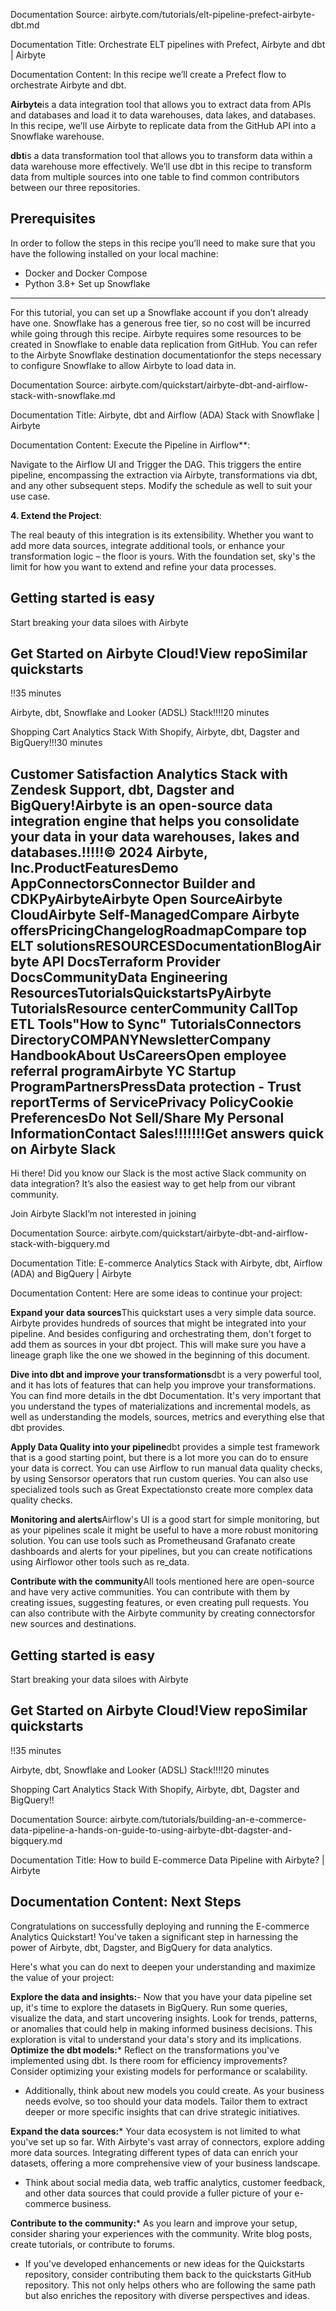 Documentation Source:
airbyte.com/tutorials/elt-pipeline-prefect-airbyte-dbt.md

Documentation Title:
Orchestrate ELT pipelines with Prefect, Airbyte and dbt | Airbyte

Documentation Content:
In this recipe we’ll create a Prefect flow to orchestrate Airbyte and dbt.

**Airbyte**is a data integration tool that allows you to extract data from APIs and databases and load it to data warehouses, data lakes, and databases. In this recipe, we’ll use Airbyte to replicate data from the GitHub API into a Snowflake warehouse.

**dbt**is a data transformation tool that allows you to transform data within a data warehouse more effectively. We’ll use dbt in this recipe to transform data from multiple sources into one table to find common contributors between our three repositories.

Prerequisites
-------------

In order to follow the steps in this recipe you’ll need to make sure that you have the following installed on your local machine:

* Docker and Docker Compose
* Python 3.8+
Set up Snowflake
----------------

For this tutorial, you can set up a Snowflake account if you don’t already have one. Snowflake has a generous free tier, so no cost will be incurred while going through this recipe. Airbyte requires some resources to be created in Snowflake to enable data replication from GitHub. You can refer to the Airbyte Snowflake destination documentationfor the steps necessary to configure Snowflake to allow Airbyte to load data in.



Documentation Source:
airbyte.com/quickstart/airbyte-dbt-and-airflow-stack-with-snowflake.md

Documentation Title:
Airbyte, dbt and Airflow (ADA) Stack with Snowflake | Airbyte

Documentation Content:
Execute the Pipeline in Airflow**:

Navigate to the Airflow UI and Trigger the DAG. This triggers the entire pipeline, encompassing the extraction via Airbyte, transformations via dbt, and any other subsequent steps. Modify the schedule as well to suit your use case.

**4. Extend the Project**:

The real beauty of this integration is its extensibility. Whether you want to add more data sources, integrate additional tools, or enhance your transformation logic – the floor is yours. With the foundation set, sky's the limit for how you want to extend and refine your data processes.

Getting started is easy
-----------------------

Start breaking your data siloes with Airbyte

Get Started on Airbyte Cloud!View repoSimilar quickstarts
-------------------

!!35 minutes

Airbyte, dbt, Snowflake and Looker (ADSL) Stack!!!!20 minutes

Shopping Cart Analytics Stack With Shopify, Airbyte, dbt, Dagster and BigQuery!!!30 minutes

Customer Satisfaction Analytics Stack with Zendesk Support, dbt, Dagster and BigQuery!Airbyte is an open-source data integration engine that helps you consolidate your data in your data warehouses, lakes and databases.!!!!!© 2024 Airbyte, Inc.ProductFeaturesDemo AppConnectorsConnector Builder and CDKPyAirbyteAirbyte Open SourceAirbyte CloudAirbyte Self-ManagedCompare Airbyte offersPricingChangelogRoadmapCompare top ELT solutionsRESOURCESDocumentationBlogAirbyte API DocsTerraform Provider DocsCommunityData Engineering ResourcesTutorialsQuickstartsPyAirbyte TutorialsResource centerCommunity CallTop ETL Tools"How to Sync" TutorialsConnectors DirectoryCOMPANYNewsletterCompany HandbookAbout UsCareersOpen employee referral programAirbyte YC Startup ProgramPartnersPressData protection - Trust reportTerms of ServicePrivacy PolicyCookie PreferencesDo Not Sell/Share My Personal InformationContact Sales!!!!!!!Get answers quick on Airbyte Slack
----------------------------------

Hi there! Did you know our Slack is the most active Slack community on data integration? It’s also the easiest way to get help from our vibrant community.

Join Airbyte SlackI’m not interested in joining



Documentation Source:
airbyte.com/quickstart/airbyte-dbt-and-airflow-stack-with-bigquery.md

Documentation Title:
E-commerce Analytics Stack with Airbyte, dbt, Airflow (ADA) and BigQuery | Airbyte

Documentation Content:
Here are some ideas to continue your project:

**Expand your data sources**This quickstart uses a very simple data source. Airbyte provides hundreds of sources that might be integrated into your pipeline. And besides configuring and orchestrating them, don't forget to add them as sources in your dbt project. This will make sure you have a lineage graph like the one we showed in the beginning of this document.

**Dive into dbt and improve your transformations**dbt is a very powerful tool, and it has lots of features that can help you improve your transformations. You can find more details in the dbt Documentation. It's very important that you understand the types of materializations and incremental models, as well as understanding the models, sources, metrics and everything else that dbt provides.

**Apply Data Quality into your pipeline**dbt provides a simple test framework that is a good starting point, but there is a lot more you can do to ensure your data is correct. You can use Airflow to run manual data quality checks, by using Sensorsor operators that run custom queries. You can also use specialized tools such as Great Expectationsto create more complex data quality checks.

**Monitoring and alerts**Airflow's UI is a good start for simple monitoring, but as your pipelines scale it might be useful to have a more robust monitoring solution. You can use tools such as Prometheusand Grafanato create dashboards and alerts for your pipelines, but you can create notifications using Airflowor other tools such as re\_data.

**Contribute with the community**All tools mentioned here are open-source and have very active communities. You can contribute with them by creating issues, suggesting features, or even creating pull requests. You can also contribute with the Airbyte community by creating connectorsfor new sources and destinations.

Getting started is easy
-----------------------

Start breaking your data siloes with Airbyte

Get Started on Airbyte Cloud!View repoSimilar quickstarts
-------------------

!!35 minutes

Airbyte, dbt, Snowflake and Looker (ADSL) Stack!!!!20 minutes

Shopping Cart Analytics Stack With Shopify, Airbyte, dbt, Dagster and BigQuery!!



Documentation Source:
airbyte.com/tutorials/building-an-e-commerce-data-pipeline-a-hands-on-guide-to-using-airbyte-dbt-dagster-and-bigquery.md

Documentation Title:
How to build E-commerce Data Pipeline with Airbyte? | Airbyte

Documentation Content:
Next Steps
----------

Congratulations on successfully deploying and running the E-commerce Analytics Quickstart! You've taken a significant step in harnessing the power of Airbyte, dbt, Dagster, and BigQuery for data analytics. 

Here's what you can do next to deepen your understanding and maximize the value of your project:

**Explore the data and insights:**- Now that you have your data pipeline set up, it's time to explore the datasets in BigQuery. Run some queries, visualize the data, and start uncovering insights. Look for trends, patterns, or anomalies that could help in making informed business decisions. This exploration is vital to understand your data's story and its implications.
**Optimize the dbt models:*** Reflect on the transformations you've implemented using dbt. Is there room for efficiency improvements? Consider optimizing your existing models for performance or scalability.
* Additionally, think about new models you could create. As your business needs evolve, so too should your data models. Tailor them to extract deeper or more specific insights that can drive strategic initiatives.

**Expand the data sources:*** Your data ecosystem is not limited to what you've set up so far. With Airbyte's vast array of connectors, explore adding more data sources. Integrating different types of data can enrich your datasets, offering a more comprehensive view of your business landscape.
* Think about social media data, web traffic analytics, customer feedback, and other data sources that could provide a fuller picture of your e-commerce business.

**Contribute to the community:*** As you learn and improve your setup, consider sharing your experiences with the community. Write blog posts, create tutorials, or contribute to forums.
* If you've developed enhancements or new ideas for the Quickstarts repository, consider contributing them back to the quickstarts GitHub repository. This not only helps others who are following the same path but also enriches the repository with diverse perspectives and ideas.



